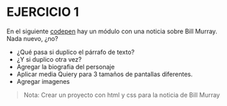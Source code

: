 # EJERCICIO 1

En el siguiente [codepen](https://codepen.io/adalab/pen/MOjMPr) hay un módulo con una noticia sobre Bill Murray. Nada nuevo, ¿no?

- ¿Qué pasa si duplico el párrafo de texto?
- ¿Y si duplico otra vez?
- Agregar la biografia del personaje
- Aplicar media Quiery para 3 tamaños de pantallas diferentes.
- Agregar imagenes 

>Nota: Crear un proyecto con html y css para la noticia de Bill Murray

